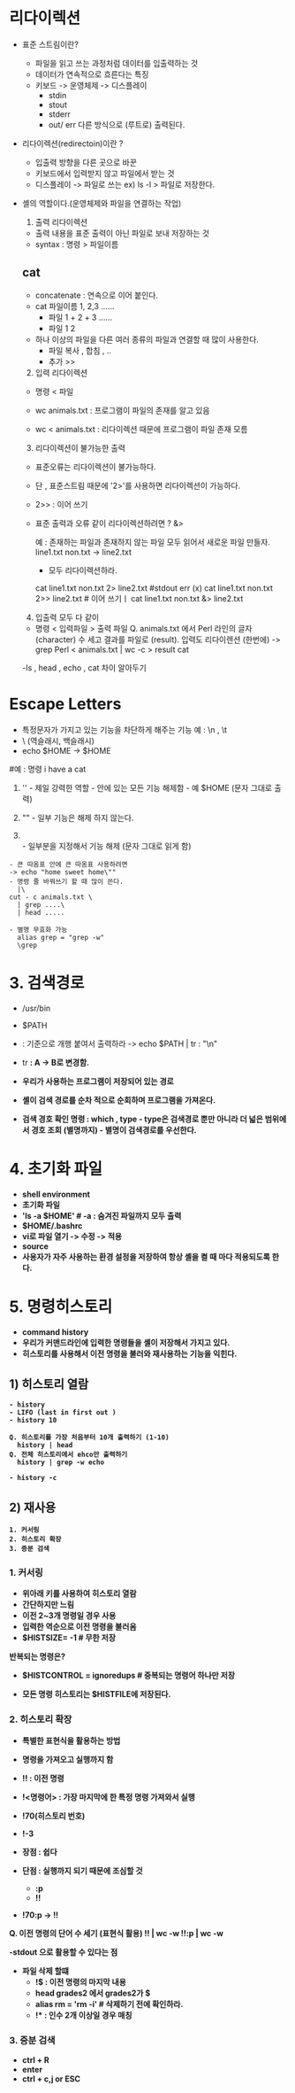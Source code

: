 # 리다이렉션
  - 표준 스트림이란?
    - 파일을 읽고 쓰는 과정처럼 데이터를 입출력하는 것
    - 데이터가 연속적으로 흐른다는 특징
    - 키보드 -> 운영체제 -> 디스플레이
      - stdin
      - stout
      - stderr
      - out/ err 다른 방식으로 (루트로) 출력된다.

  - 리다이렉션(redirectoin)이란 ?
    - 입출력 방향을 다른 곳으로 바꾼
    - 키보드에서 입력받지 않고 파일에서 받는 것
    - 디스플레이 -> 파일로 쓰는
    ex) ls -l > 파일로 저장한다.

  - 셸의 역할이다.(운영체제와 파일을 연결하는 작업)

    1) 출력 리다이렉션
      - 출력 내용을 표준 출력이 아닌 파일로 보내 저장하는 것
      - syntax : 명령 > 파일이름

    ##  cat
      - concatenate : 연속으로 이어 붙인다.
      - cat 파일이름 1, 2,3 ......
        - 파일 1 + 2 + 3 ......
        - 파일 1 2
      - 하나 이상의 파일을 다른 여러 종류의 파일과 연결할 때 많이 사용한다.
        - 파일 복사 , 합침 , ..
        - 추가 >>

    2) 입력 리다이렉션
      - 명령 < 파일

      - wc animals.txt : 프로그램이 파일의 존재를 알고 있음
      - wc < animals.txt : 리다이렉션 때문에 프로그램이 파일 존재 모름

    3) 리다이렉션이 불가능한 출력
      - 표준오류는 리다이렉션이 불가능하다.
      - 단 , 표준스트림 때문에 '2>'를 사용하면 리다이렉션이 가능하다.
      - 2>> : 이어 쓰기
      - 표준 출력과 오류 같이 리다이렉션하려면 ? &>

        예 : 존재하는 파일과 존재하지 않는 파일 모두 읽어서 새로운 파일 만들자.
          line1.txt non.txt -> line2.txt
          - 모두 리다이렉션하라.

        cat line1.txt non.txt 2> line2.txt #stdout err (x)
        cat line1.txt non.txt 2>> line2.txt # 이어 쓰기ㅣ
        cat line1.txt non.txt &> line2.txt

    4) 입출력 모두 다 같이
      - 명령 < 입력파일 > 출력 파일
      Q. animals.txt 에서 Perl 라인의 글자 (character) 수 세고 결과를 파일로 (result).
         입력도 리다이렌션 (한번에)
      ->  grep Perl < animals.txt | wc -c > result
      cat

      -ls , head , echo , cat 차이 알아두기

# Escape Letters
  - 특정문자가 가지고 있는 기능을 차단하게 해주는 기능
      예 : \\n , \\t
  - \ (역슬래시, 백슬래시)
  - echo \$HOME -> $HOME

#예 : 명령 i have a cat

  1) ''
    - 제일 강력한 역할
    - 안에 있는 모든 기능 해제함
    - 예 $HOME (문자 그대로 출력)

  2) ""
    - 일부 기능은 해제 하지 않는다.

  3) \
    - 일부분을 지정해서 기능 해제 (문자 그대로 읽게 함)
  
    - 큰 따옴표 안에 큰 따옴표 사용하려면
    -> echo "home sweet home\""
    - 명령 줄 바꿔쓰기 할 때 많이 쓴다.
      |\
    cut - c animals.txt \
      | grep ....\
      | head .....
  
    - 별명 무효화 가능
      alias grep = "grep -w"
      \grep

# 3. 검색경로
  - /usr/bin
  - $PATH
  - : 기준으로 개행 붙여서 출력하라
    -> echo $PATH | tr : "\n"
  
  -  tr <A> <B> : A -> B로 변경함.
  -  우리가 사용하는 프로그램이 저장되어 있는 경로
  -  셸이 검색 경로를 순차 적으로 순회하며 프로그램을 가져온다.
  -  검색 경호 확인 명령 : which , type
    - type은 검색경로 뿐만 아니라 더 넓은 범위에서 경호 조회 (별명까지)
    - 별명이 검색경로를 우선한다.

# 4. 초기화 파일
  - shell environment
  - 초기화 파일
  - 'ls -a $HOME' # -a : 숨겨진 파일까지 모두 출력
  - $HOME/.bashrc
  - vi로 파일 열기 -> 수정 -> 적용
  - source
  - 사용자가 자주 사용하는 환경 설정을 저장하여 항상 셸을 켤 때 마다 적용되도록 한다.


# 5. 명령히스토리
  - command history
  - 우리가 커맨드라인에 입력한 명령들을 셸이 저장해서 가지고 있다.
  - 히스토리를 사용해서 이전 명령을 불러와 재사용하는 기능을 익힌다.

  ## 1) 히스토리 열람
    - history
    - LIFO (last in first out )
    - history 10

    Q. 히스토리를 가장 처음부터 10개 출력하기 (1-10)
      history | head
    Q. 전체 히스토리에서 ehco만 출력하기
      history | grep -w echo

    - history -c

  ## 2) 재사용
    1. 커서링
    2. 히스토리 확장
    3. 증분 검색

  ### 1. 커서링
  - 위아래 키를 사용하여 히스토리 열람
  - 간단하지만 느림
  - 이전 2~3개 명령일 경우 사용
  - 입력한 역순으로 이전 명령을 불러옴
  - $HISTSIZE= -1 # 무한 저장

  반복되는 명령은?
  - $HISTCONTROL = ignoredups # 중복되는 명령어 하나만 저장


  - 모든 명령 히스토리는 $HISTFILE에 저장된다.

### 2. 히스토리 확장
  - 특별한 표현식을 활용하는 방법
  - 명령을 가져오고 실행까지 함
  - !! : 이전 명령
  - !<명령어> : 가장 마지막에 한 특정 명령 가져와서 실행
  - !70(히스토리 번호)
  - !-3
  
  - 장점 : 쉽다
  - 단점 : 실행까지 되기 때문에 조심할 것
    - :p
    - !!
  - !70:p -> !!
  
Q. 이전 명령의 단어 수 세기 (표현식 활용)
  !! | wc -w
  !!:p | wc -w

  -stdout 으로 활용할 수 있다는 점

  - 파일 삭제 할떄
    -  !$ : 이전 명령의 마지막 내용
      - head grades2 에서 grades2가 $
      - alias rm = 'rm -i' # 삭제하기 전에 확인하라.
    - !* : 인수 2개 이상일 경우 매칭
  
### 3. 증분 검색
  - ctrl + R
  - enter
  - ctrl + c,j or ESC